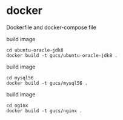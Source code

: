 # docker
Dockerfile and docker-compose file

build image
```
cd ubuntu-oracle-jdk8
docker build -t gucs/ubuntu-oracle-jdk8 .
```

build image
```
cd mysql56
docker build -t gucs/mysql56 .
```

build image
```
cd nginx
docker build -t gucs/nginx .
```